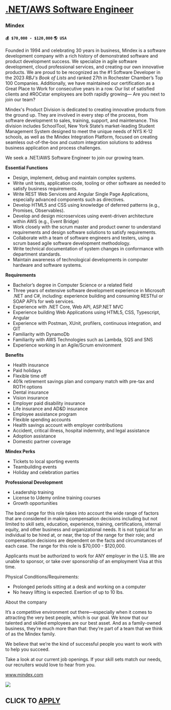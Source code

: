 # [.NET/AWS Software Engineer](https://www.remotewlb.com/apply/net-aws-software-engineer)  
### Mindex  
#### `💰 $70,000 - $120,000` `🌎 USA`  

Founded in 1994 and celebrating 30 years in business, Mindex is a software development company with a rich history of demonstrated software and product development success. We specialize in agile software development, cloud professional services, and creating our own innovative products. We are proud to be recognized as the #1 Software Developer in the 2023 _RBJ's Book of Lists_ and ranked 27th in Rochester Chamber’s Top 100 Companies. Additionally, we have maintained our certification as a Great Place to Work for consecutive years in a row. Our list of satisfied clients and #ROCstar employees are both rapidly growing— Are you next to join our team?

Mindex's Product Division is dedicated to creating innovative products from the ground up. They are involved in every step of the process, from software development to sales, training, support, and maintenance. This division includes SchoolTool, New York State’s market-leading Student Management System designed to meet the unique needs of NYS K-12 schools, as well as the Mindex Integration Platform, focused on creating seamless out-of-the-box and custom integration solutions to address business application and process challenges.

We seek a .NET/AWS Software Engineer to join our growing team.

**Essential Functions**

  * Design, implement, debug and maintain complex systems.
  * Write unit tests, application code, tooling or other software as needed to satisfy business requirements.
  * Write REST Web Services and Angular Single Page Applications, especially advanced components such as directives.
  * Develop HTML5 and CSS using knowledge of deferred patterns (e.g., Promises, Observables).
  * Develop and design microservices using event-driven architecture within AWS (e.g., Event Bridge)
  * Work closely with the scrum master and product owner to understand requirements and design software solutions to satisfy requirements.
  * Collaborate with a team of software engineers and testers, using a scrum based agile software development methodology.
  * Write technical documentation of system changes in conformance with department standards.
  * Maintain awareness of technological developments in computer hardware and software systems.

**Requirements**

  * Bachelor’s degree in Computer Science or a related field
  * Three years of extensive software development experience in Microsoft .NET and C#, including: experience building and consuming RESTful or SOAP API’s for web services.
  * Experience with .NET Core, Web API, ASP.NET MVC
  * Experience building Web Applications using HTML5, CSS, Typescript, Angular
  * Experience with Postman, XUnit, profilers, continuous integration, and GIT
  * Familiarity with DynamoDb
  * Familiarity with AWS Technologies such as Lambda, SQS and SNS
  * Experience working in an Agile/Scrum environment

**Benefits**

  * Health insurance
  * Paid holidays
  * Flexible time off
  * 401k retirement savings plan and company match with pre-tax and ROTH options
  * Dental insurance
  * Vision insurance
  * Employer paid disability insurance
  * Life insurance and AD&D insurance
  * Employee assistance program
  * Flexible spending accounts
  * Health savings account with employer contributions
  * Accident, critical illness, hospital indemnity, and legal assistance
  * Adoption assistance
  * Domestic partner coverage

**Mindex Perks**

  * Tickets to local sporting events
  * Teambuilding events
  * Holiday and celebration parties

**Professional Development**

  * Leadership training
  * License to Udemy online training courses
  * Growth opportunities

The band range for this role takes into account the wide range of factors that are considered in making compensation decisions including but not limited to skill sets, education, experience, training, certifications, internal equity, and other business and organizational needs. It is not typical for an individual to be hired at, or near, the top of the range for their role; and compensation decisions are dependent on the facts and circumstances of each case. The range for this role is $70,000 - $120,000.

Applicants must be authorized to work for ANY employer in the U.S. We are unable to sponsor, or take over sponsorship of an employment Visa at this time.

Physical Conditions/Requirements:

  * Prolonged periods sitting at a desk and working on a computer
  * No heavy lifting is expected. Exertion of up to 10 lbs.

  
  

About the company

  

It’s a competitive environment out there—especially when it comes to attracting the very best people, which is our goal. We know that our talented and skilled employees are our best asset. And as a family-owned business, they’re much more than that: they’re part of a team that we think of as the Mindex family.

We believe that we’re the kind of successful people you want to work with to help you succeed.

Take a look at our current job openings. If your skill sets match our needs, our recruiters would love to hear from you.  

  

www.mindex.com  

![](https://remotive.com/job/track/1905723/blank.gif?source=public_api)  
## CLICK TO [APPLY](https://www.remotewlb.com/apply/net-aws-software-engineer)

